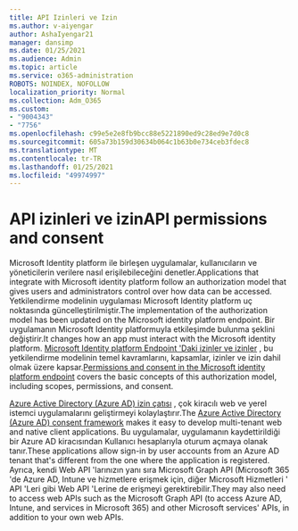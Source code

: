 ```yaml
---
title: API Izinleri ve Izin
ms.author: v-aiyengar
author: AshaIyengar21
manager: dansimp
ms.date: 01/25/2021
ms.audience: Admin
ms.topic: article
ms.service: o365-administration
ROBOTS: NOINDEX, NOFOLLOW
localization_priority: Normal
ms.collection: Adm_O365
ms.custom:
- "9004343"
- "7756"
ms.openlocfilehash: c99e5e2e8fb9bcc88e5221890ed9c28ed9e7d0c8
ms.sourcegitcommit: 605a73b159d30634b064c1b63b0e734ceb3fdec8
ms.translationtype: MT
ms.contentlocale: tr-TR
ms.lasthandoff: 01/25/2021
ms.locfileid: "49974997"
---
```

# <a name="api-permissions-and-consent"></a><span data-ttu-id="30e18-102">API izinleri ve izin</span><span class="sxs-lookup"><span data-stu-id="30e18-102">API permissions and consent</span></span>

<span data-ttu-id="30e18-103">Microsoft Identity platform ile birleşen uygulamalar, kullanıcıların ve yöneticilerin verilere nasıl erişilebileceğini denetler.</span><span class="sxs-lookup"><span data-stu-id="30e18-103">Applications that integrate with Microsoft identity platform follow an authorization model that gives users and administrators control over how data can be accessed.</span></span> <span data-ttu-id="30e18-104">Yetkilendirme modelinin uygulaması Microsoft Identity platform uç noktasında güncelleştirilmiştir.</span><span class="sxs-lookup"><span data-stu-id="30e18-104">The implementation of the authorization model has been updated on the Microsoft identity platform endpoint.</span></span> <span data-ttu-id="30e18-105">Bir uygulamanın Microsoft Identity platformuyla etkileşimde bulunma şeklini değiştirir.</span><span class="sxs-lookup"><span data-stu-id="30e18-105">It changes how an app must interact with the Microsoft identity platform.</span></span> <span data-ttu-id="30e18-106">[Microsoft Identity platform Endpoint 'Daki izinler ve izinler](https://docs.microsoft.com/azure/active-directory/develop/v2-permissions-and-consent) , bu yetkilendirme modelinin temel kavramlarını, kapsamlar, izinler ve izin dahil olmak üzere kapsar.</span><span class="sxs-lookup"><span data-stu-id="30e18-106">[Permissions and consent in the Microsoft identity platform endpoint](https://docs.microsoft.com/azure/active-directory/develop/v2-permissions-and-consent) covers the basic concepts of this authorization model, including scopes, permissions, and consent.</span></span>

<span data-ttu-id="30e18-107">[Azure Active Directory (Azure AD) izin çatısı](https://docs.microsoft.com/azure/active-directory/develop/consent-framework) , çok kiracılı web ve yerel istemci uygulamalarını geliştirmeyi kolaylaştırır.</span><span class="sxs-lookup"><span data-stu-id="30e18-107">The [Azure Active Directory (Azure AD) consent framework](https://docs.microsoft.com/azure/active-directory/develop/consent-framework) makes it easy to develop multi-tenant web and native client applications.</span></span> <span data-ttu-id="30e18-108">Bu uygulamalar, uygulamanın kaydettirildiği bir Azure AD kiracısından Kullanıcı hesaplarıyla oturum açmaya olanak tanır.</span><span class="sxs-lookup"><span data-stu-id="30e18-108">These applications allow sign-in by user accounts from an Azure AD tenant that's different from the one where the application is registered.</span></span> <span data-ttu-id="30e18-109">Ayrıca, kendi Web API 'larınızın yanı sıra Microsoft Graph API (Microsoft 365 'de Azure AD, Intune ve hizmetlere erişmek için, diğer Microsoft Hizmetleri ' API 'Leri gibi Web API 'Lerine de erişmeyi gerektirebilir.</span><span class="sxs-lookup"><span data-stu-id="30e18-109">They may also need to access web APIs such as the Microsoft Graph API (to access Azure AD, Intune, and services in Microsoft 365) and other Microsoft services' APIs, in addition to your own web APIs.</span></span>

